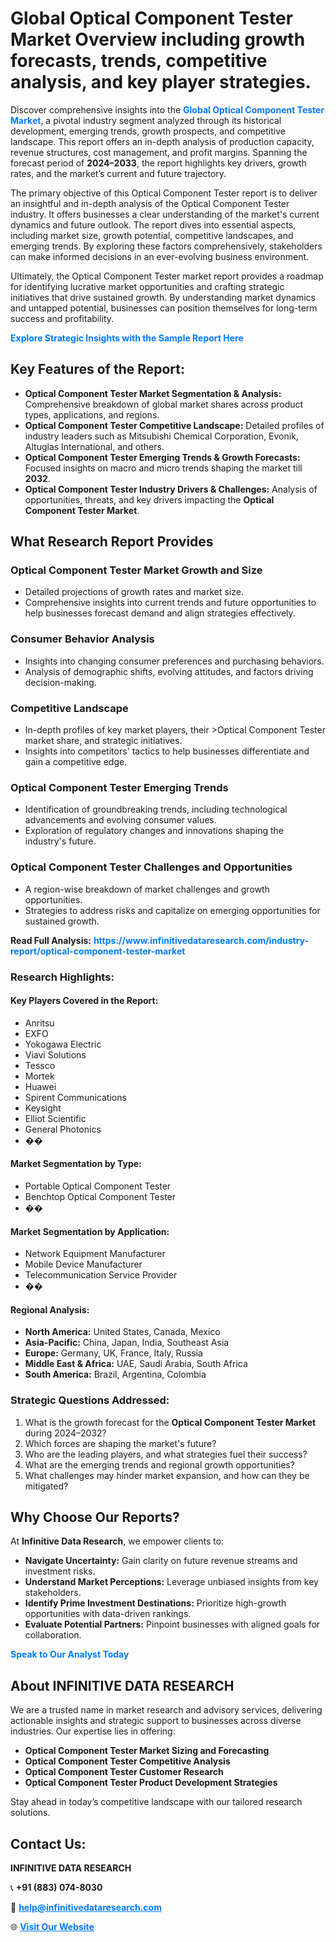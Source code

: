 <h1>Global Optical Component Tester Market Overview including growth forecasts, trends, competitive analysis, and key player strategies.</h1>
<p>
Discover comprehensive insights into the 
<a href="https://www.infinitivedataresearch.com/industry-report/optical-component-tester-market" rel="dofollow" style="color: #007BFF; text-decoration: none;"><strong>Global Optical Component Tester Market</strong></a>, a pivotal industry segment analyzed through its historical development, emerging trends, growth prospects, and competitive landscape. This report offers an in-depth analysis of production capacity, revenue structures, cost management, and profit margins. Spanning the forecast period of <strong>2024–2033</strong>, the report highlights key drivers, growth rates, and the market’s current and future trajectory.
</p>
<p>
The primary objective of this Optical Component Tester report is to deliver an insightful and in-depth analysis of the Optical Component Tester industry. It offers businesses a clear understanding of the market's current dynamics and future outlook. The report dives into essential aspects, including market size, growth potential, competitive landscapes, and emerging trends. By exploring these factors comprehensively, stakeholders can make informed decisions in an ever-evolving business environment.
</p>
<p>
Ultimately, the Optical Component Tester market report provides a roadmap for identifying lucrative market opportunities and crafting strategic initiatives that drive sustained growth. By understanding market dynamics and untapped potential, businesses can position themselves for long-term success and profitability.
</p>
<p>
<a href="https://www.infinitivedataresearch.com/request-sample/reportId=107829" style="color: #007BFF; text-decoration: none;"><strong>Explore Strategic Insights with the Sample Report Here</strong></a>
</p>

<h2>Key Features of the Report:</h2>
<ul>
<li><strong>Optical Component Tester Market Segmentation & Analysis:</strong> Comprehensive breakdown of global market shares across product types, applications, and regions.</li>
<li><strong>Optical Component Tester Competitive Landscape:</strong> Detailed profiles of industry leaders such as Mitsubishi Chemical Corporation, Evonik, Altuglas International, and others.</li>
<li><strong>Optical Component Tester Emerging Trends & Growth Forecasts:</strong> Focused insights on macro and micro trends shaping the market till <strong>2032</strong>.</li>
<li><strong>Optical Component Tester Industry Drivers & Challenges:</strong> Analysis of opportunities, threats, and key drivers impacting the <strong>Optical Component Tester Market</strong>.</li>
</ul>

<h2>What Research Report Provides</h2>
<h3>Optical Component Tester Market Growth and Size</h3>
<ul>
<li>Detailed projections of growth rates and market size.</li>
<li>Comprehensive insights into current trends and future opportunities to help businesses forecast demand and align strategies effectively.</li>
</ul>

<h3>Consumer Behavior Analysis</h3>
<ul>
<li>Insights into changing consumer preferences and purchasing behaviors.</li>
<li>Analysis of demographic shifts, evolving attitudes, and factors driving decision-making.</li>
</ul>

<h3>Competitive Landscape</h3>
<ul>
<li>In-depth profiles of key market players, their >Optical Component Tester market share, and strategic initiatives.</li>
<li>Insights into competitors' tactics to help businesses differentiate and gain a competitive edge.</li>
</ul>

<h3>Optical Component Tester Emerging Trends</h3>
<ul>
<li>Identification of groundbreaking trends, including technological advancements and evolving consumer values.</li>
<li>Exploration of regulatory changes and innovations shaping the industry's future.</li>
</ul>

<h3>Optical Component Tester Challenges and Opportunities</h3>
<ul>
<li>A region-wise breakdown of market challenges and growth opportunities.</li>
<li>Strategies to address risks and capitalize on emerging opportunities for sustained growth.</li>
</ul>
<p><strong>Read Full Analysis:</strong> <a href="https://www.infinitivedataresearch.com/industry-report/optical-component-tester-market" rel="dofollow" style="color: #007BFF; text-decoration: none;"><strong>https://www.infinitivedataresearch.com/industry-report/optical-component-tester-market</strong></a></p>
<h3>Research Highlights:</h3>
<h4>Key Players Covered in the Report:</h4>
<ul><li>Anritsu</li><li>EXFO</li><li>Yokogawa Electric</li><li>Viavi Solutions</li><li>Tessco</li><li>Mortek</li><li>Huawei</li><li>Spirent Communications</li><li>Keysight</li><li>Elliot Scientific</li><li>General Photonics</li><li>��</li></ul>
<h4>Market Segmentation by Type:</h4>
<ul><li>Portable Optical Component Tester</li><li>Benchtop Optical Component Tester</li><li>��</li></ul>
<h4>Market Segmentation by Application:</h4>
<ul><li>Network Equipment Manufacturer</li><li>Mobile Device Manufacturer</li><li>Telecommunication Service Provider</li><li>��</li></ul>

<h4>Regional Analysis:</h4>
<ul>
<li><strong>North America:</strong> United States, Canada, Mexico</li>
<li><strong>Asia-Pacific:</strong> China, Japan, India, Southeast Asia</li>
<li><strong>Europe:</strong> Germany, UK, France, Italy, Russia</li>
<li><strong>Middle East & Africa:</strong> UAE, Saudi Arabia, South Africa</li>
<li><strong>South America:</strong> Brazil, Argentina, Colombia</li>
</ul>

<h3>Strategic Questions Addressed:</h3>
<ol>
<li>What is the growth forecast for the <strong>Optical Component Tester Market</strong> during 2024–2032?</li>
<li>Which forces are shaping the market's future?</li>
<li>Who are the leading players, and what strategies fuel their success?</li>
<li>What are the emerging trends and regional growth opportunities?</li>
<li>What challenges may hinder market expansion, and how can they be mitigated?</li>
</ol>

<h2>Why Choose Our Reports?</h2>
<p>At <strong>Infinitive Data Research</strong>, we empower clients to:</p>
<ul>
<li><strong>Navigate Uncertainty:</strong> Gain clarity on future revenue streams and investment risks.</li>
<li><strong>Understand Market Perceptions:</strong> Leverage unbiased insights from key stakeholders.</li>
<li><strong>Identify Prime Investment Destinations:</strong> Prioritize high-growth opportunities with data-driven rankings.</li>
<li><strong>Evaluate Potential Partners:</strong> Pinpoint businesses with aligned goals for collaboration.</li>
</ul>
<p><a href="https://www.infinitivedataresearch.com/industry-report/optical-component-tester-market" rel="dofollow" style="color: #007BFF; text-decoration: none;"><strong>Speak to Our Analyst Today</strong></a></p>

<h2>About INFINITIVE DATA RESEARCH</h2>
<p>We are a trusted name in market research and advisory services, delivering actionable insights and strategic support to businesses across diverse industries. Our expertise lies in offering:</p>
<ul>
<li><strong>Optical Component Tester Market Sizing and Forecasting</strong></li>
<li><strong>Optical Component Tester Competitive Analysis</strong></li>
<li><strong>Optical Component Tester Customer Research</strong></li>
<li><strong>Optical Component Tester Product Development Strategies</strong></li>
</ul>
<p>Stay ahead in today’s competitive landscape with our tailored research solutions.</p>

<h2>Contact Us:</h2>
<p><strong>INFINITIVE DATA RESEARCH</strong></p>
<p>📞 <strong>+91 (883) 074-8030</strong></p>
<p>📧 <strong><a href="mailto:help@infinitivedataresearch.com" style="color: #007BFF;">help@infinitivedataresearch.com</a></strong></p>
<p>🌐 <strong><a href="https://www.infinitivedataresearch.com" rel="dofollow" style="color: #007BFF;">Visit Our Website</a></strong></p>